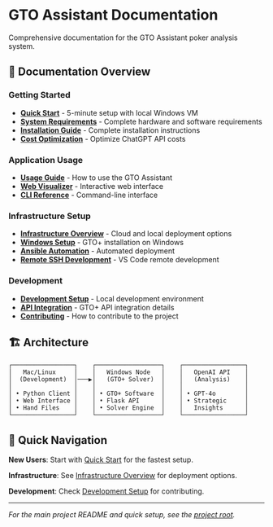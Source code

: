 # GTO Assistant Documentation

Comprehensive documentation for the GTO Assistant poker analysis system.

## 📖 Documentation Overview

### Getting Started
- **[Quick Start](application/quickstart.md)** - 5-minute setup with local Windows VM
- **[System Requirements](REQUIREMENTS.md)** - Complete hardware and software requirements
- **[Installation Guide](application/installation.md)** - Complete installation instructions
- **[Cost Optimization](application/cost-optimization.md)** - Optimize ChatGPT API costs

### Application Usage
- **[Usage Guide](application/usage.md)** - How to use the GTO Assistant
- **[Web Visualizer](application/visualizer.md)** - Interactive web interface
- **[CLI Reference](application/cli-reference.md)** - Command-line interface

### Infrastructure Setup
- **[Infrastructure Overview](infrastructure/overview.md)** - Cloud and local deployment options
- **[Windows Setup](infrastructure/windows-setup.md)** - GTO+ installation on Windows
- **[Ansible Automation](infrastructure/ansible.md)** - Automated deployment
- **[Remote SSH Development](infrastructure/remote-ssh.md)** - VS Code remote development

### Development
- **[Development Setup](development/setup.md)** - Local development environment
- **[API Integration](development/api.md)** - GTO+ API integration details
- **[Contributing](development/contributing.md)** - How to contribute to the project

## 🏗️ Architecture

```
┌─────────────────┐    ┌──────────────────┐    ┌─────────────────┐
│   Mac/Linux     │    │   Windows Node   │    │   OpenAI API    │
│  (Development)  │───▶│   (GTO+ Solver)  │    │   (Analysis)    │
│                 │    │                  │    │                 │
│ • Python Client │    │ • GTO+ Software  │    │ • GPT-4o        │
│ • Web Interface │    │ • Flask API      │    │ • Strategic     │
│ • Hand Files    │    │ • Solver Engine  │    │   Insights      │
└─────────────────┘    └──────────────────┘    └─────────────────┘
```

## 🚀 Quick Navigation

**New Users**: Start with [Quick Start](application/quickstart.md) for the fastest setup.

**Infrastructure**: See [Infrastructure Overview](infrastructure/overview.md) for deployment options.

**Development**: Check [Development Setup](development/setup.md) for contributing.

---

*For the main project README and quick setup, see the [project root](../README.md).*
